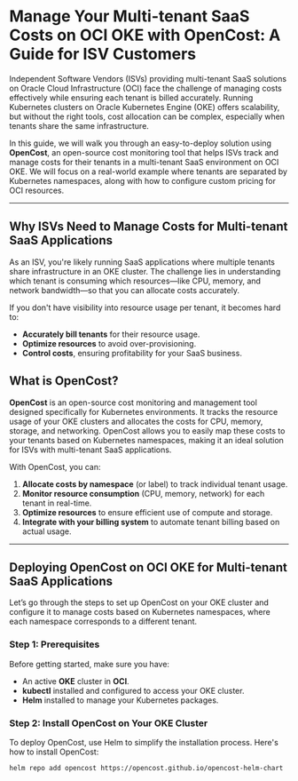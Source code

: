 # Manage Your Multi-tenant SaaS Costs on OCI OKE with OpenCost: A Guide for ISV Customers

Independent Software Vendors (ISVs) providing multi-tenant SaaS solutions on Oracle Cloud Infrastructure (OCI) face the challenge of managing costs effectively while ensuring each tenant is billed accurately. Running Kubernetes clusters on Oracle Kubernetes Engine (OKE) offers scalability, but without the right tools, cost allocation can be complex, especially when tenants share the same infrastructure.

In this guide, we will walk you through an easy-to-deploy solution using **OpenCost**, an open-source cost monitoring tool that helps ISVs track and manage costs for their tenants in a multi-tenant SaaS environment on OCI OKE. We will focus on a real-world example where tenants are separated by Kubernetes namespaces, along with how to configure custom pricing for OCI resources.

---

## Why ISVs Need to Manage Costs for Multi-tenant SaaS Applications

As an ISV, you're likely running SaaS applications where multiple tenants share infrastructure in an OKE cluster. The challenge lies in understanding which tenant is consuming which resources—like CPU, memory, and network bandwidth—so that you can allocate costs accurately.

If you don't have visibility into resource usage per tenant, it becomes hard to:
- **Accurately bill tenants** for their resource usage.
- **Optimize resources** to avoid over-provisioning.
- **Control costs**, ensuring profitability for your SaaS business.

## What is OpenCost?

**OpenCost** is an open-source cost monitoring and management tool designed specifically for Kubernetes environments. It tracks the resource usage of your OKE clusters and allocates the costs for CPU, memory, storage, and networking. OpenCost allows you to easily map these costs to your tenants based on Kubernetes namespaces, making it an ideal solution for ISVs with multi-tenant SaaS applications.

With OpenCost, you can:
1. **Allocate costs by namespace** (or label) to track individual tenant usage.
2. **Monitor resource consumption** (CPU, memory, network) for each tenant in real-time.
3. **Optimize resources** to ensure efficient use of compute and storage.
4. **Integrate with your billing system** to automate tenant billing based on actual usage.

---

## Deploying OpenCost on OCI OKE for Multi-tenant SaaS Applications

Let’s go through the steps to set up OpenCost on your OKE cluster and configure it to manage costs based on Kubernetes namespaces, where each namespace corresponds to a different tenant.

### Step 1: Prerequisites

Before getting started, make sure you have:
- An active **OKE** cluster in **OCI**.
- **kubectl** installed and configured to access your OKE cluster.
- **Helm** installed to manage your Kubernetes packages.

### Step 2: Install OpenCost on Your OKE Cluster

To deploy OpenCost, use Helm to simplify the installation process. Here's how to install OpenCost:

```bash
helm repo add opencost https://opencost.github.io/opencost-helm-chart
